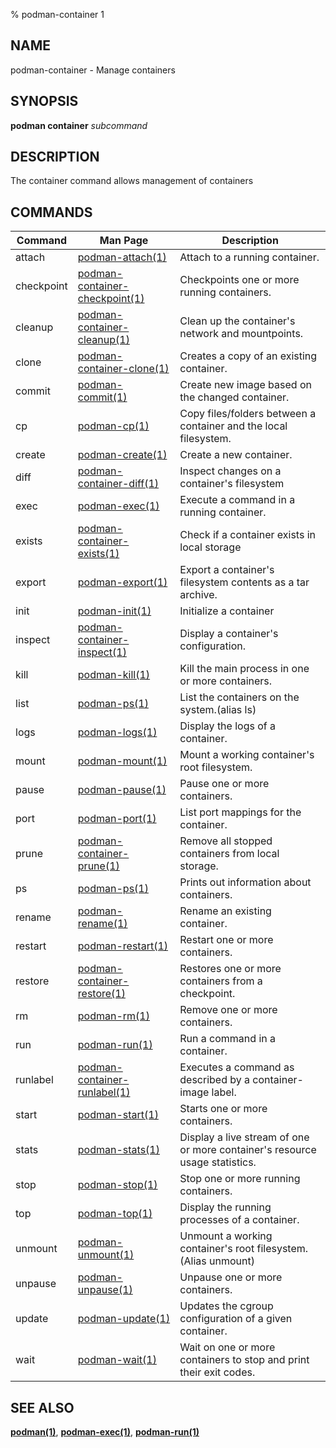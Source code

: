 % podman-container 1

## NAME

podman\-container - Manage containers

## SYNOPSIS

**podman container** _subcommand_

## DESCRIPTION

The container command allows management of containers

## COMMANDS

| Command    | Man Page                                                           | Description                                                                 |
| ---------- | ------------------------------------------------------------------ | --------------------------------------------------------------------------- |
| attach     | [podman-attach(1)](podman-attach.1.md)                             | Attach to a running container.                                              |
| checkpoint | [podman-container-checkpoint(1)](podman-container-checkpoint.1.md) | Checkpoints one or more running containers.                                 |
| cleanup    | [podman-container-cleanup(1)](podman-container-cleanup.1.md)       | Clean up the container's network and mountpoints.                           |
| clone      | [podman-container-clone(1)](podman-container-clone.1.md)           | Creates a copy of an existing container.                                    |
| commit     | [podman-commit(1)](podman-commit.1.md)                             | Create new image based on the changed container.                            |
| cp         | [podman-cp(1)](podman-cp.1.md)                                     | Copy files/folders between a container and the local filesystem.            |
| create     | [podman-create(1)](podman-create.1.md)                             | Create a new container.                                                     |
| diff       | [podman-container-diff(1)](podman-container-diff.1.md)             | Inspect changes on a container's filesystem                                 |
| exec       | [podman-exec(1)](podman-exec.1.md)                                 | Execute a command in a running container.                                   |
| exists     | [podman-container-exists(1)](podman-container-exists.1.md)         | Check if a container exists in local storage                                |
| export     | [podman-export(1)](podman-export.1.md)                             | Export a container's filesystem contents as a tar archive.                  |
| init       | [podman-init(1)](podman-init.1.md)                                 | Initialize a container                                                      |
| inspect    | [podman-container-inspect(1)](podman-container-inspect.1.md)       | Display a container's configuration.                                        |
| kill       | [podman-kill(1)](podman-kill.1.md)                                 | Kill the main process in one or more containers.                            |
| list       | [podman-ps(1)](podman-ps.1.md)                                     | List the containers on the system.(alias ls)                                |
| logs       | [podman-logs(1)](podman-logs.1.md)                                 | Display the logs of a container.                                            |
| mount      | [podman-mount(1)](podman-mount.1.md)                               | Mount a working container's root filesystem.                                |
| pause      | [podman-pause(1)](podman-pause.1.md)                               | Pause one or more containers.                                               |
| port       | [podman-port(1)](podman-port.1.md)                                 | List port mappings for the container.                                       |
| prune      | [podman-container-prune(1)](podman-container-prune.1.md)           | Remove all stopped containers from local storage.                           |
| ps         | [podman-ps(1)](podman-ps.1.md)                                     | Prints out information about containers.                                    |
| rename     | [podman-rename(1)](podman-rename.1.md)                             | Rename an existing container.                                               |
| restart    | [podman-restart(1)](podman-restart.1.md)                           | Restart one or more containers.                                             |
| restore    | [podman-container-restore(1)](podman-container-restore.1.md)       | Restores one or more containers from a checkpoint.                          |
| rm         | [podman-rm(1)](podman-rm.1.md)                                     | Remove one or more containers.                                              |
| run        | [podman-run(1)](podman-run.1.md)                                   | Run a command in a container.                                               |
| runlabel   | [podman-container-runlabel(1)](podman-container-runlabel.1.md)     | Executes a command as described by a container-image label.                 |
| start      | [podman-start(1)](podman-start.1.md)                               | Starts one or more containers.                                              |
| stats      | [podman-stats(1)](podman-stats.1.md)                               | Display a live stream of one or more container's resource usage statistics. |
| stop       | [podman-stop(1)](podman-stop.1.md)                                 | Stop one or more running containers.                                        |
| top        | [podman-top(1)](podman-top.1.md)                                   | Display the running processes of a container.                               |
| unmount    | [podman-unmount(1)](podman-unmount.1.md)                           | Unmount a working container's root filesystem.(Alias unmount)               |
| unpause    | [podman-unpause(1)](podman-unpause.1.md)                           | Unpause one or more containers.                                             |
| update     | [podman-update(1)](podman-update.1.md)                             | Updates the cgroup configuration of a given container.                      |
| wait       | [podman-wait(1)](podman-wait.1.md)                                 | Wait on one or more containers to stop and print their exit codes.          |

## SEE ALSO

**[podman(1)](podman.1.md)**, **[podman-exec(1)](podman-exec.1.md)**, **[podman-run(1)](podman-run.1.md)**
